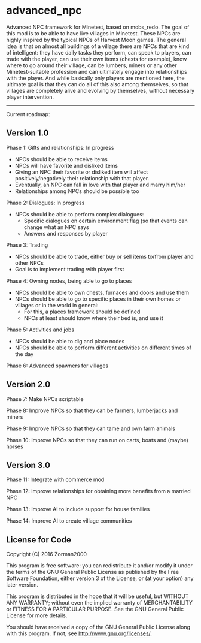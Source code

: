 # advanced_npc
Advanced NPC framework for Minetest, based on mobs_redo.
The goal of this mod is to be able to have live villages in Minetest. These NPCs are highly inspired by the typical NPCs of Harvest Moon games. The general idea is that on almost all buildings of a village there are NPCs that are kind of intelligent: they have daily tasks they perform, can speak to players, can trade with the player, can use their own items (chests for example), know where to go around their village, can be lumbers, miners or any other Minetest-suitable profession and can ultimately engage into relationships with the player. And while basically only players are mentioned here, the ultimate goal is that they can do all of this also among themselves, so that villages are completely alive and evolving by themselves, without necessary player intervention.

----------

Current roadmap:

Version 1.0
-----------
Phase 1: Gifts and relationships: In progress
- NPCs should be able to receive items
- NPCs will have favorite and disliked items
- Giving an NPC their favorite or disliked item will affect positively/negatively their
  relationship with that player.
- Eventually, an NPC can fall in love with that player and marry him/her
- Relationships among NPCs should be possible too

Phase 2: Dialogues: In progress
- NPCs should be able to perform complex dialogues:
  - Specific dialogues on certain environment flag (so that events can change what an NPC says
  - Answers and responses by player

Phase 3: Trading
- NPCs should be able to trade, either buy or sell items to/from player and other NPCs
- Goal is to implement trading with player first

Phase 4: Owning nodes, being able to go to places
- NPCs should be able to own chests, furnaces and doors and use them
- NPCs should be able to go to specific places in their own homes or villages or in the world in general:
  - For this, a places framework should be defined
  - NPCs at least should know where their bed is, and use it
  
Phase 5: Activities and jobs
  - NPCs should be able to dig and place nodes
  - NPCs should be able to perform different activities on different times of the day
  
Phase 6: Advanced spawners for villages

Version 2.0
-----------
Phase 7: Make NPCs scriptable

Phase 8: Improve NPCs so that they can be farmers, lumberjacks and miners

Phase 9: Improve NPCs so that they can tame and own farm animals

Phase 10: Improve NPCs so that they can run on carts, boats and (maybe) horses

Version 3.0
-----------
Phase 11: Integrate with commerce mod

Phase 12: Improve relationships for obtaining more benefits from a married NPC

Phase 13: Improve AI to include support for house families

Phase 14: Improve AI to create village communities


License for Code
----------------

Copyright (C) 2016 Zorman2000

This program is free software: you can redistribute it and/or modify
it under the terms of the GNU General Public License as published by
the Free Software Foundation, either version 3 of the License, or
(at your option) any later version.

This program is distributed in the hope that it will be useful,
but WITHOUT ANY WARRANTY; without even the implied warranty of
MERCHANTABILITY or FITNESS FOR A PARTICULAR PURPOSE.  See the
GNU General Public License for more details.

You should have received a copy of the GNU General Public License
along with this program.  If not, see <http://www.gnu.org/licenses/>.
